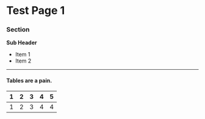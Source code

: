 # Test Page 1

### Section

**Sub Header**

* Item 1
* Item 2

---

#### Tables are a pain.

| 1 | 2 | 3 | 4 | 5 |
|:-:|:-:|:-:|:-:|:-:|
| 1 | 2 | 3 | 4 | 4 |
